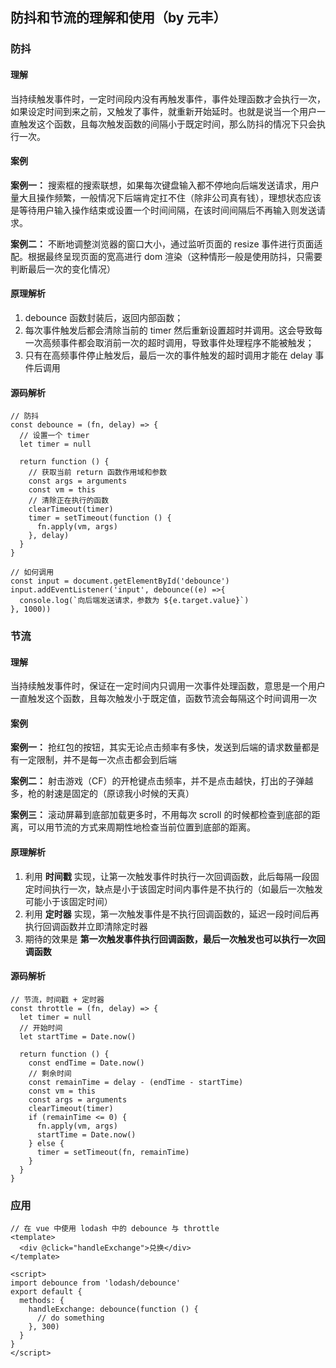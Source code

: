 ## 防抖和节流的理解和使用（by 元丰）

### 防抖

#### 理解

当持续触发事件时，一定时间段内没有再触发事件，事件处理函数才会执行一次，如果设定时间到来之前，又触发了事件，就重新开始延时。也就是说当一个用户一直触发这个函数，且每次触发函数的间隔小于既定时间，那么防抖的情况下只会执行一次。

#### 案例

**案例一：** 搜索框的搜索联想，如果每次键盘输入都不停地向后端发送请求，用户量大且操作频繁，一般情况下后端肯定扛不住（除非公司真有钱），理想状态应该是等待用户输入操作结束或设置一个时间间隔，在该时间间隔后不再输入则发送请求。

**案例二：** 不断地调整浏览器的窗口大小，通过监听页面的 resize 事件进行页面适配。根据最终呈现页面的宽高进行 dom 渲染（这种情形一般是使用防抖，只需要判断最后一次的变化情况）

#### 原理解析
1. debounce 函数封装后，返回内部函数；
2. 每次事件触发后都会清除当前的 timer 然后重新设置超时并调用。这会导致每一次高频事件都会取消前一次的超时调用，导致事件处理程序不能被触发；
3. 只有在高频事件停止触发后，最后一次的事件触发的超时调用才能在 delay 事件后调用

#### 源码解析
```
// 防抖
const debounce = (fn, delay) => {
  // 设置一个 timer
  let timer = null
  
  return function () {
    // 获取当前 return 函数作用域和参数
    const args = arguments
    const vm = this
    // 清除正在执行的函数
    clearTimeout(timer)
    timer = setTimeout(function () {
      fn.apply(vm, args)
    }, delay)
  }
}

// 如何调用
const input = document.getElementById('debounce')
input.addEventListener('input', debounce((e) =>{
  console.log(`向后端发送请求，参数为 ${e.target.value}`)
}, 1000))
```

### 节流

#### 理解

当持续触发事件时，保证在一定时间内只调用一次事件处理函数，意思是一个用户一直触发这个函数，且每次触发小于既定值，函数节流会每隔这个时间调用一次

#### 案例

**案例一：** 抢红包的按钮，其实无论点击频率有多快，发送到后端的请求数量都是有一定限制，并不是每一次点击都会到后端

**案例二：** 射击游戏（CF）的开枪键点击频率，并不是点击越快，打出的子弹越多，枪的射速是固定的（原谅我小时候的天真）

**案例三：** 滚动屏幕到底部加载更多时，不用每次 scroll 的时候都检查到底部的距离，可以用节流的方式来周期性地检查当前位置到底部的距离。

#### 原理解析

1. 利用 **时间戳** 实现，让第一次触发事件时执行一次回调函数，此后每隔一段固定时间执行一次，缺点是小于该固定时间内事件是不执行的（如最后一次触发可能小于该固定时间）
2. 利用 **定时器** 实现，第一次触发事件是不执行回调函数的，延迟一段时间后再执行回调函数并立即清除定时器
3. 期待的效果是 **第一次触发事件执行回调函数，最后一次触发也可以执行一次回调函数**

#### 源码解析

```
// 节流，时间戳 + 定时器
const throttle = (fn, delay) => {
  let timer = null
  // 开始时间
  let startTime = Date.now()

  return function () {
    const endTime = Date.now()
    // 剩余时间
    const remainTime = delay - (endTime - startTime)
    const vm = this
    const args = arguments
    clearTimeout(timer)
    if (remainTime <= 0) {
      fn.apply(vm, args)
      startTime = Date.now()
    } else {
      timer = setTimeout(fn, remainTime)
    }
  }
}
```

### 应用

```
// 在 vue 中使用 lodash 中的 debounce 与 throttle
<template>
  <div @click="handleExchange">兑换</div>
</template>

<script>
import debounce from 'lodash/debounce' 
export default {
  methods: {
    handleExchange: debounce(function () {
      // do something
    }, 300)
  }
}
</script>
```
